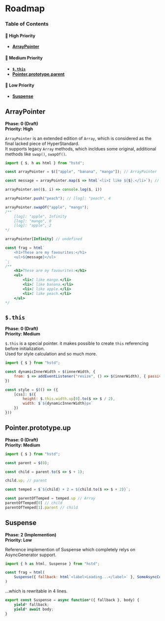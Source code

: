 # Roadmap

### Table of Contents
#### 🚀 High Priority
+ [**ArrayPointer**](#arraypointer)

#### 🚶 Medium Priority
+ [**`$.this`**](#this)
+ [**Pointer.prototype.parent**](#pointerprototypeparent)

#### 🐛 Low Priority
+ [**Suspense**](#suspense)

## ArrayPointer
**Phase: 0 (Draft)**\
**Priority: High**

`ArrayPointer` is an extended edition of `Array`, which is considered as the final lacked piece of HyperStandard.\
It supports legacy `Array` methods, which incldues some original, additional methods like `swap()`, `swapOf()`.

```javascript
import { $, h as html } from "hstd";

const arrayPointer = $(["apple", "banana", "mango"]); // ArrayPointer

const message = arrayPointer.map($ => html`<li>I like ${$}.</li>`); // another new ArrayPointer

arrayPointer.on(($, i) => console.log($, i))

arrayPointer.push("peach"); // [log]: "peach", 4

arrayPointer.swapOf("apple", "mango");
/**
	[log]: "apple", Infinity
	[log]: "mango", 0
	[log]: "apple", 2
*/

arrayPointer[Infinity] // undefined

const frag = html`
	<h1>These are my favourites:</h1>
	<ul>${message}</ul>
`;
/**
	<h1>These are my favourites:</h1>
	<ul>
		<li>I like mango.</li>
		<li>I like banana.</li>
		<li>I like apple.</li>
		<li>I like peach.</li>
	</ul>
*/
```

## `$.this`
**Phase: 0 (Draft)**\
**Priority: Medium**

`$.this` is a special pointer. it makes possible to create `this` referencing before initialization.\
Used for style calculation and so much more.

```javascript
import { $ } from "hstd";

const dynamicInnerWidth = $(innerWidth, {
	from: $ => addEventListener("resize", () => $(innerWidth), { passive: true })
})

const style = $(() => ({
	[css]: $({
		height: $.this.width.up[0].to($ => $ / 2),
		width: $`${dynamicInnerWidth}px`
	})
}))
```

## Pointer.prototype.up
**Phase: 0 (Draft)**\
**Priority: Medium**

```javascript
import { $ } from "hstd";

const parent = $(0);

const child = parent.to($ => $ + 1);

child.up; // parent

const temped = $`${child} + 2 = ${child.to($ => $ + 2)}`;

const parentOfTemped = temped.up // Array
parentOfTemped[0] // child
parentOfTemped[1].parent // child
```

## Suspense
**Phase: 2 (Implemention)**\
**Priority: Low**

Reference implemention of Suspense which completely relys on AsyncGenerator support.
```javascript
import { h as html, Suspense } from "hstd";

const frag = html(
	Suspense({ fallback: html`<label>Loading...</label>` }, SomeAsyncComponent())
)
```

...which is rewritable in 4 lines.

```javascript
export const Suspense = async function*({ fallback }, body) {
	yield* fallback;
	yield* await body;
}
```